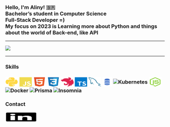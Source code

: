 <h3>
 <br>
Hello, I'm Aliny! 🇧🇷
<br>
 Bachelor’s student in Computer Science  <br>
 Full-Stack Developer =) <br>
 My focus on 2023 is Learning more about Python and things about the world of Back-end, like API 
</h3>
<hr>


 <a href="https://github.com/anuraghazra/github-readme-stats"><img src="https://github-readme-stats.vercel.app/api/top-langs/?username=alisouzr&layout=compact&theme=dracula&hide_border=true" /></a><hr>


<h3>Skills</h3>

<h3>
<div style="display: inline_block">
  <img align="center" alt="Python" height="30" width="40" src="https://raw.githubusercontent.com/devicons/devicon/master/icons/python/python-plain.svg">
  <img align="center" alt="Js" height="30" width="40" src="https://raw.githubusercontent.com/devicons/devicon/master/icons/javascript/javascript-plain.svg">
  <img align="center" alt="HTML" height="30" width="40" src="https://raw.githubusercontent.com/devicons/devicon/master/icons/html5/html5-original.svg">
  <img align="center" alt="CSS" height="30" width="40" src="https://raw.githubusercontent.com/devicons/devicon/master/icons/css3/css3-original.svg">
 <img align="center" alt="NestJS" height="30" width="40" src="https://raw.githubusercontent.com/devicons/devicon/master/icons/nestjs/nestjs-plain.svg">
 <img align="center" alt="TypeScript" height="30" width="40" src="https://raw.githubusercontent.com/devicons/devicon/master/icons/typescript/typescript-plain.svg">
  <img align="center" alt="MySQL" height="30" width="40" src="https://raw.githubusercontent.com/devicons/devicon/master/icons/mysql/mysql-plain.svg">
 <img align="center" alt="SQL" height="30" width="30" src="https://raw.githubusercontent.com/github/explore/80688e429a7d4ef2fca1e82350fe8e3517d3494d/topics/sql/sql.png">
 <img align="center" alt="Kubernetes" height="30" width="30" src="https://seeklogo.com/images/K/kubernetes-logo-3A67038EAB-seeklogo.com.png">
 <img align="center" alt="NodeJS" height="30" width="40" src="https://raw.githubusercontent.com/devicons/devicon/master/icons/nodejs/nodejs-plain.svg">
 <img align="center" alt="Docker" height="30" width="40" src="https://www.docker.com/wp-content/uploads/2022/03/vertical-logo-monochromatic.png">
 
 <img align="center" alt="Prisma" height="60" width="114" src="https://i.imgur.com/wD4rVt4.png">
 <img align="center" alt="Insomnia" height="40" width="40" style="margin-right: 12px;" src="https://img.stackshare.io/service/6406/qLPJL1NZ.jpg">
 
 
</div>
  
 <h3>Contact</h3>
 <a href="https://www.linkedin.com/in/aliny-souza-0144261b4/">
   <img align="center" alt="Linkedin" height="30" width="100" src="https://raw.githubusercontent.com/devicons/devicon/master/icons/linkedin/linkedin-plain.svg">
 </a>



<!--
**alisouzr/alisouzr** is a ✨ _special_ ✨ repository because its `README.md` (this file) appears on your GitHub profile.

Here are some ideas to get you started:

- 🔭 I’m currently working on ...
- 🌱 I’m currently learning ...
- 👯 I’m looking to collaborate on ...
- 🤔 I’m looking for help with ...
- 💬 Ask me about ...
- 📫 How to reach me: ...
- 😄 Pronouns: ...
- ⚡ Fun fact: ...
-->
